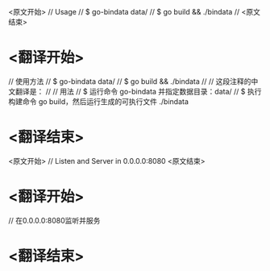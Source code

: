 
<原文开始>
// Usage
// $ go-bindata data/
// $ go build && ./bindata
//
<原文结束>

# <翻译开始>
// 使用方法
// $ go-bindata data/
// $ go build && ./bindata
// 
// 这段注释的中文翻译是：
// 
// 用法
// $ 运行命令 go-bindata 并指定数据目录：data/
// $ 执行构建命令 go build，然后运行生成的可执行文件 ./bindata
# <翻译结束>


<原文开始>
// Listen and Server in 0.0.0.0:8080
<原文结束>

# <翻译开始>
// 在0.0.0.0:8080监听并服务
# <翻译结束>

